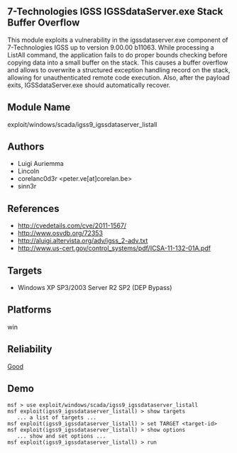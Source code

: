 ## 7-Technologies IGSS IGSSdataServer.exe Stack Buffer Overflow

This module exploits a vulnerability in the 
igssdataserver.exe component of 7-Technologies IGSS up to 
version 9.00.00 b11063. While processing a ListAll command, 
the application fails to do proper bounds checking before 
copying data into a small buffer on the stack. This causes a 
buffer overflow and allows to overwrite a structured 
exception handling record on the stack, allowing for 
unauthenticated remote code execution. Also, after the 
payload exits, IGSSdataServer.exe should automatically 
recover.


## Module Name
exploit/windows/scada/igss9_igssdataserver_listall

## Authors
* Luigi Auriemma
* Lincoln
* corelanc0d3r <peter.ve[at]corelan.be>
* sinn3r


## References
* http://cvedetails.com/cve/2011-1567/
* http://www.osvdb.org/72353
* http://aluigi.altervista.org/adv/igss_2-adv.txt
* http://www.us-cert.gov/control_systems/pdf/ICSA-11-132-01A.pdf



## Targets
* Windows XP SP3/2003 Server R2 SP2 (DEP Bypass)


## Platforms
win

## Reliability
[Good](https://github.com/rapid7/metasploit-framework/wiki/Exploit-Ranking)

## Demo

```
msf > use exploit/windows/scada/igss9_igssdataserver_listall
msf exploit(igss9_igssdataserver_listall) > show targets
   ... a list of targets ...
msf exploit(igss9_igssdataserver_listall) > set TARGET <target-id>
msf exploit(igss9_igssdataserver_listall) > show options
   ... show and set options ...
msf exploit(igss9_igssdataserver_listall) > run
```
    
    